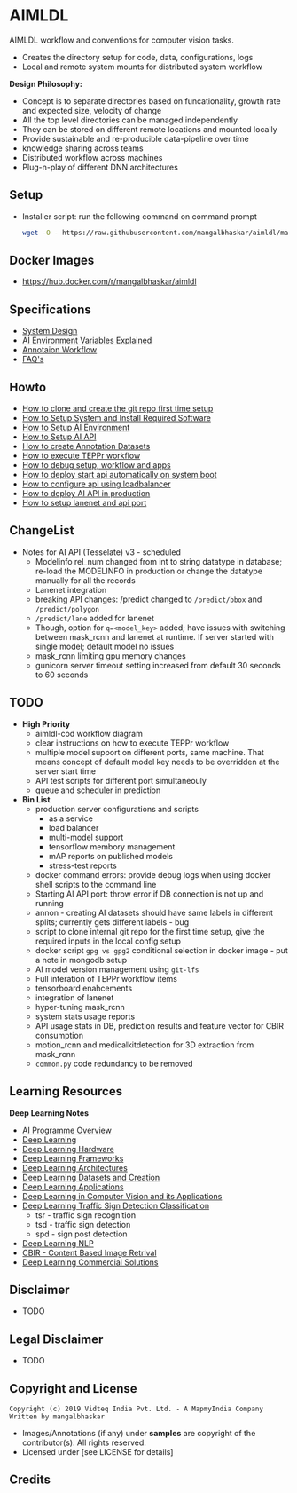 # AIMLDL

AIMLDL workflow and conventions for computer vision tasks.
* Creates the directory setup for code, data, configurations, logs
* Local and remote system mounts for distributed system workflow


**Design Philosophy:**
* Concept is to separate directories based on funcationality, growth rate and expected size, velocity of change
* All the top level directories can be managed independently
* They can be stored on different remote locations and mounted locally
* Provide sustainable and re-producible data-pipeline over time
* knowledge sharing across teams
* Distributed workflow across machines
* Plug-n-play of different DNN architectures


## Setup


* Installer script: run the following command on command prompt
  ```bash
  wget -O - https://raw.githubusercontent.com/mangalbhaskar/aimldl/master/scripts/aimldl.init.sh | bash
  ```

## Docker Images

* https://hub.docker.com/r/mangalbhaskar/aimldl


## Specifications

* [System Design](readme/spec.system-design.md)
* [AI Environment Variables Explained](readme/apps.environment-variables-explained.md)
* [Annotaion Workflow](readme/spec.apps.annon.md)
* [FAQ's](readme/faqs.md)


## Howto

* [How to clone and create the git repo first time setup](readme/how_to_clone_and_create_the_git_repo_first_time_setup.md)
* [How to Setup System and Install Required Software](readme/scripts.system.md)
* [How to Setup AI Environment](readme/how_to_setup_env.md)
* [How to Setup AI API](readme/apps.www.od.md)
* [How to create Annotation Datasets](readme/how_to_create_annotation_datasets.md)
* [How to execute TEPPr workflow](readme/how_to_run_teppr_workflow.md)
* [How to debug setup, workflow and apps](readme/how_to_debug_setup_workflow_and_apps.md)
* [How to deploy start api automatically on system boot](readme/how_to_start_api_automatically_on_system_boot.md)
* [How to configure api using loadbalancer](readme/how_to_configure_api_using_loadbalancer.md)
* [How to deploy AI API in production](readme/how_to_deploy_ai_api_in_production.md)
* [How to setup lanenet and api port](readme/how_to_setup_lanenet_and_api_port.md)


## ChangeList

* Notes for AI API (Tesselate) v3 - scheduled
  * Modelinfo rel_num changed from int to string datatype in database; re-load the MODELINFO in production or change the datatype manually for all the records
  * Lanenet integration
  * breaking API changes: /predict changed to `/predict/bbox` and `/predict/polygon`
  * `/predict/lane` added for lanenet
  * Though, option for `q=<model_key>` added; have issues with switching between mask_rcnn and lanenet at runtime. If server started with single model; default model no issues
  * mask_rcnn limiting gpu memory changes
  * gunicorn server timeout setting increased from default 30 seconds to 60 seconds


## TODO


* **High Priority**
  * aimldl-cod workflow diagram
  * clear instructions on how to execute TEPPr workflow
  * multiple model support on different ports, same machine. That means concept of default model key needs to be overridden at the server start time
  * API test scripts for different port simultaneouly
  * queue and scheduler in prediction
* **Bin List**
  * production server configurations and scripts
    * as a service
    * load balancer
    * multi-model support
    * tensorflow membory management
    * mAP reports on published models
    * stress-test reports
  * docker command errors: provide debug logs when using docker shell scripts to the command line
  * Starting AI API port: throw error if DB connection is not up and running
  * annon - creating AI datasets should have same labels in different splits; currently gets different labels - bug
  * script to clone internal git repo for the first time setup, give the required inputs in the local config setup
  * docker script `gpg vs gpg2` conditional selection in docker image - put a note in mongodb setup
  * AI model version management using `git-lfs`
  * Full interation of TEPPr workflow items
  * tensorboard enahcements
  * integration of lanenet
  * hyper-tuning mask_rcnn
  * system stats usage reports
  * API usage stats in DB, prediction results and feature vector for CBIR consumption
  * motion_rcnn and medicalkitdetection for 3D extraction from mask_rcnn
  * `common.py` code redundancy to be removed


## Learning Resources

**Deep Learning Notes**
* [AI Programme Overview](https://github.com/mangalbhaskar/technotes/blob/master/ppts-pdfs/AI-programme-slides.pdf)
* [Deep Learning](https://github.com/mangalbhaskar/technotes/blob/master/deep-learning.md)
* [Deep Learning Hardware](https://github.com/mangalbhaskar/technotes/blob/master/https://github.com/mangalbhaskar/technotes/blob/master/deep-learning-hardware.md)
* [Deep Learning Frameworks](https://github.com/mangalbhaskar/technotes/blob/master/deep-learning-frameworks.md)
* [Deep Learning Architectures](https://github.com/mangalbhaskar/technotes/blob/master/deep-learning-architectures.md)
* [Deep Learning Datasets and Creation](https://github.com/mangalbhaskar/technotes/blob/master/deep-learning-datasets-and-creation.md)
* [Deep Learning Applications](https://github.com/mangalbhaskar/technotes/blob/master/deep-learning-applications.md)
* [Deep Learning in Computer Vision and its Applications](https://github.com/mangalbhaskar/technotes/blob/master/deep-learning-in-computer-vision-and-its-applications.md)
* [Deep Learning Traffic Sign Detection Classification](https://github.com/mangalbhaskar/technotes/blob/master/deep-learning-traffic-sign-detection-classification.md)
  * tsr - traffic sign recognition
  * tsd - traffic sign detection
  * spd - sign post detection
* [Deep Learning NLP](https://github.com/mangalbhaskar/technotes/blob/master/deep-learning-nlp.md)
* [CBIR - Content Based Image Retrival](https://github.com/mangalbhaskar/technotes/blob/master/cbir.ml.md)
* [Deep Learning Commercial Solutions](https://github.com/mangalbhaskar/technotes/blob/master/deep-learning-commercial-solutions.md)


## Disclaimer

* TODO


## Legal Disclaimer

* TODO


## Copyright and License

```
Copyright (c) 2019 Vidteq India Pvt. Ltd. - A MapmyIndia Company
Written by mangalbhaskar
```

* Images/Annotations (if any) under **samples** are copyright of the contributor(s). All rights reserved.
* Licensed under [see LICENSE for details]


## Credits


